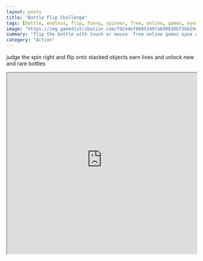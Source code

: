 ```yaml
---
layout: posts
title: "Bottle Flip Challenge"
tags: [bottle, endless, flip, funny, spinner, free, online, games, oyna, game, free, games, play, play, games]
image: "https://img.gamedistribution.com/f9244ef8805349fab90038b73bb294b7.jpg"
summary: "flip the bottle with touch or mouse  free online games oyna game free games play play games"
category: "Action"
---
```


judge the spin right and flip onto stacked objects earn lives and unlock new and rare bottles

<iframe width="100%" height="480px;" src="https://html5.gamedistribution.com/f9244ef8805349fab90038b73bb294b7/"></iframe>